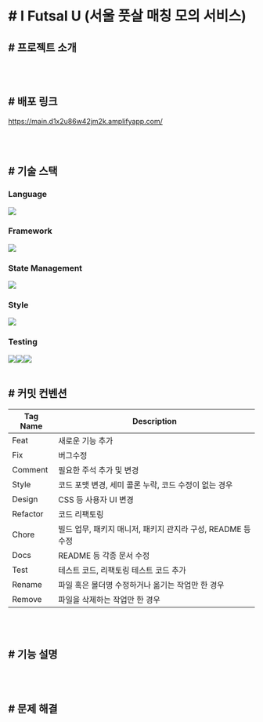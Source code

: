 # # I Futsal U (서울 풋살 매칭 모의 서비스)

## # 프로젝트 소개

<br><br>

## # 배포 링크

https://main.d1x2u86w42jm2k.amplifyapp.com/

<br><br>

## # 기술 스택

### Language

<img src="https://img.shields.io/badge/TypeScript-3178C6?style=for-the-badge&logo=TypeScript&logoColor=white"><br>

### Framework

<img src="https://img.shields.io/badge/Next.js-222222?style=for-the-badge&logo=Next.js&logoColor=white">

### State Management

<img src="https://img.shields.io/badge/React--Query-FF4154?style=for-the-badge&logo=React-query&logoColor=white"><br>

### Style

<img src="https://img.shields.io/badge/tailwind%20css-06B6D4?style=for-the-badge&logo=Tailwind-CSS&logoColor=white">

### Testing

<img src="https://img.shields.io/badge/Jest-c21325?style=for-the-badge&logo=Jest&logoColor=white"><img src="https://img.shields.io/badge/testing--library-e33332?style=for-the-badge&logo=testing library&logoColor=white"><img src="https://img.shields.io/badge/mock%20service%20worker-9a8555?style=for-the-badge&logoColor=white">
<br><br>

## # 커밋 컨벤션

| Tag Name | Description                                                  |
| -------- | ------------------------------------------------------------ |
| Feat     | 새로운 기능 추가                                             |
| Fix      | 버그수정                                                     |
| Comment  | 필요한 주석 추가 및 변경                                     |
| Style    | 코드 포맷 변경, 세미 콜론 누락, 코드 수정이 없는 경우        |
| Design   | CSS 등 사용자 UI 변경                                        |
| Refactor | 코드 리팩토링                                                |
| Chore    | 빌드 업무, 패키지 매니저, 패키지 관지라 구성, README 등 수정 |
| Docs     | README 등 각종 문서 수정                                     |
| Test     | 테스트 코드, 리팩토링 테스트 코드 추가                       |
| Rename   | 파일 혹은 몰더명 수정하거나 옮기는 작업만 한 경우            |
| Remove   | 파일을 삭제하는 작업만 한 경우                               |

<br><br>

## # 기능 설명

<br><br>

## # 문제 해결

<br><br>
